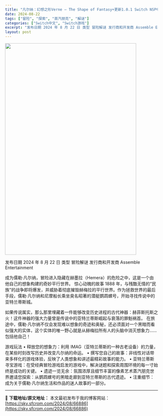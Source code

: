 ```yaml
---
title: "凡尔纳：幻想之形Verne – The Shape of Fantasy+更新1.0.1 Switch NSP中文"
date: 2024-08-22
tags: ["冒险", "探索", "蒸汽朋克", "解谜"]
categories: ["Switch中文", "Switch游戏"]
excerpt: "发布日期 2024 年 8 月 22 日 类型 冒险解谜 发行商和开发商 Assemble Entertainment 成为儒勒·凡尔纳，冒险进入隐藏在赫墨拉（Hemera）的危险之中，这是一个由他自己的想象构建的奇妙平行世界。 惊心动魄的故事 1888 年，与残酷无情的“民族”的战争即将爆发，并威&hellip;"
layout: post
---
```


<img class="aligncenter size-full wp-image-66887" src="https://sky.sfcrom.com/wp-content/uploads/2024/08/2024082209333932.webp" alt="" width="432" height="698" />

发布日期 2024 年 8 月 22 日
类型 冒险解谜
发行商和开发商 Assemble Entertainment

成为儒勒·凡尔纳，冒险进入隐藏在赫墨拉（Hemera）的危险之中，这是一个由他自己的想象构建的奇妙平行世界。
惊心动魄的故事
1888 年，与残酷无情的“民族”的战争即将爆发，并威胁着彻底摧毁赫梅拉的平行世界。作为拯救世界的最后手段，儒勒·凡尔纳和尼摩船长乘坐臭名昭著的潜艇鹦鹉螺号，开始寻找传说中的亚特兰蒂斯城。

如果传说属实，那么那里埋藏着一件能够改变历史进程的古代神器：赫菲斯托斯之火！这件神器的强大力量曾是传说中的亚特兰蒂斯崛起与衰落的罪魁祸首。
在旅途中，儒勒·凡尔纳不仅会发现难以想象的奇迹和奥秘，还必须面对一个黑暗而看似强大的实体，这个实体的唯一野心就是从赫梅拉所有人的头脑中消灭想象力……包括他自己！

游戏玩法
• 释放您的想象力：利用 IMAG（亚特兰蒂斯的一种古老设备）的力量，在某些时刻改写历史并改变凡尔纳的命运。
• 撰写您自己的故事：非线性对话带来多样化的游戏体验，反映了人类想象和讲述最精彩故事的能力。
• 亚特兰蒂斯寻宝游戏：在受经典冒险游戏启发的游戏中，解决谜题和探索周围环境的每一寸始终是成功的关键。
• 遗迹一览无余：氛围浓厚且细节丰富的像素艺术蒸汽朋克世界邀请您探索：从鹦鹉螺号的黑暗走廊到亚特兰蒂斯的古代遗迹。
• 注重细节：成为关于儒勒·凡尔纳生活和作品的迷人故事的一部分。

---
📖 **下载地址/原文地址：** 本文最初发布于我的博客网站：[https://sky.sfcrom.com/2024/08/66886](https://sky.sfcrom.com/2024/08/66886)
